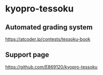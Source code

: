 # kyopro-tessoku

## Automated grading system

https://atcoder.jp/contests/tessoku-book

## Support page

https://github.com/E869120/kyopro-tessoku